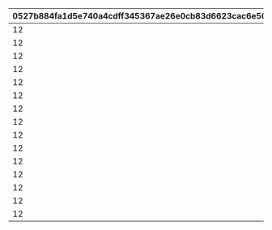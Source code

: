 |0527b884fa1d5e740a4cdff345367ae26e0cb83d6623cac6e501f9289651e595|e999d54c0e4c5c652da39979579e62b10b7896fd1548dde711eb9cb634852212|6c3cd812f247dae6f007b3a40db727236542cb50d609b406e721e87f287cab53|d522c7c3ffa117b444d070ce52c4368ffa8bfdddeaff95de1ab23e3bf1217c67|4b16a3aa1eaa67fc6dbd0b8b5914d86d6314dcd4fe673886ac633d4ffc13c2d1|295ac27550b123a99629ce40321f9ff68bfb5820bc1d1850a061829419c35cf2|0258a9553cfccbf9c300b8cb8dea0aa9725af18e22c496a49297618ca42e2338|1d68ab511897dd619a2ddce7e19c696c8fea83729de179ed89b5a4d305558acb|cebdc66de4bb1e3da6f2c4dd1cea3b02d4fa2de33360ffcdb14e8f1314855983|8f49f53355e3440e70b00fb99b815395cc2354dc582d0eb42aadb6cf481a153d|58ce0a9c6fd70fca165c34ebe12f76696f17faacfe88d12de24227dccc652e1a|29a3debddc6ac3081b15ac001273b1644ec80646af5bcfb8153a54d4b7795407|fdc8fe2e370a398fb8259cf3398b7c61760db339c734ffb8b2343fb980715c9e|b38103da1d81e14b76ec2cfc7ee5533a254c2f134f55bedc6ef5f43c23f4a120|3c4aadfc2b981c8890a677c9036a3d385235c5a6f79c5efc61a9f3b16d8de65c|efcb4305203341ae1176fb8679690d4360af84ed9668ae44d036e3c52e0a064d|9f696995d9cb74ca26073c69c34836de0f5b390c1b5873c0c5536821367e3629|cf9c8c2c65af3fc223054e4f0bbd3f4f47d13a58467a9bd45428d2f546dcc1ca|db6422f444104c8b3f50b02a528ac06b47fd9e57f98a046182b08db85a31cfae|
| --- | --- | --- | --- | --- | --- | --- | --- | --- | --- | --- | --- | --- | --- | --- | --- | --- | --- | --- |
|12|2|23001|94002|0|1|20004|0|2|0|50|0|2000000|0|0|80|1|1002200|50|
|12|2|23001|94002|0|51|20004|0|2|0|40|0|1600000|0|0|80|2|1002200|100|
|12|2|23001|94002|0|101|20004|0|2|0|40|0|1400000|0|0|60|3|1002200|200|
|12|2|23001|94002|0|201|20004|0|2|0|35|0|1200000|0|0|60|4|1002200|500|
|12|2|23001|94002|0|501|20004|0|2|0|35|0|1000000|0|0|40|5|1002200|1000|
|12|2|23001|94002|0|1001|20004|0|2|0|30|0|800000|0|0|40|6|1002200|1500|
|12|2|23001|94002|0|1501|20004|0|2|0|25|0|600000|0|0|40|7|1002200|2000|
|12|2|23001|94002|0|2001|20003|0|2|0|25|0|600000|0|0|80|8|1002200|3000|
|12|2|23001|94002|0|3001|20003|0|2|0|20|0|400000|0|0|60|9|1002200|5000|
|12|2|23001|94002|0|5001|20003|0|2|0|15|0|300000|0|0|40|10|1002200|10000|
|12|2|23001|94002|0|10001|20003|0|2|0|10|0|200000|0|0|20|11|1002200|100000|
|12|2|23001|94002|0|100001|20003|0|2|0|5|0|100000|0|0|12|12|1002200|200000|
|12|2|23001|94002|0|200001|20003|0|2|0|5|0|80000|0|0|8|13|1002200|300000|
|12|2|23001|94002|0|300001|20003|0|2|0|5|0|60000|0|0|5|14|1002200|400000|
|12|2|23001|94002|0|400001|20003|0|2|0|5|0|50000|0|0|3|15|1002200|-1|